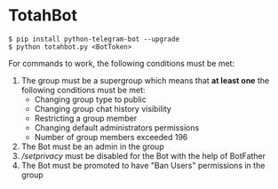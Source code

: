 # TotahBot

    $ pip install python-telegram-bot --upgrade
    $ python totahbot.py <BotToken>
    
For commands to work, the following conditions must be met:
1. The group must be a supergroup which means that **at least one** the following conditions must be met:
   - Changing group type to public
   - Changing group chat history visibility
   - Restricting a group member
   - Changing default administrators permissions
   - Number of group members exceeded 196
2. The Bot must be an admin in the group
3. */setprivacy* must be disabled for the Bot with the help of BotFather
4. The Bot must be promoted to have "Ban Users" permissions in the group   
